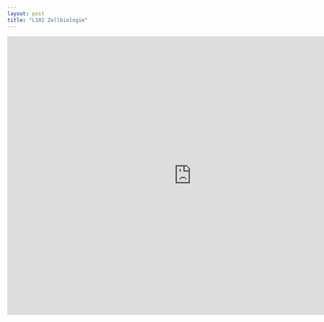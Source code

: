 ```yaml
---
layout: post
title: "L102 Zellbiologie"
---
```

<center>
<iframe src="https://player.vimeo.com/video/154970167?title=0&byline=0&portrait=0" width="850" height="644" frameborder="0" webkitallowfullscreen mozallowfullscreen allowfullscreen></iframe>
</center>



